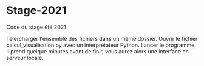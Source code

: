 # Stage-2021
Code du stage été 2021

Télercharger l'ensemble des fichiers dans un même dossier.
Ouvrir le fichier calcul_visualisation.py avec un interprétateur Python. Lancer le programme, il prend quelque minutes avant de finir, vous aurez alors une interface en serveur locale.
